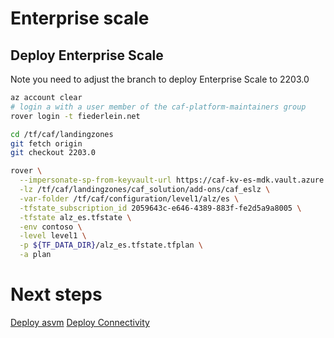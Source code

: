 # Enterprise scale

## Deploy Enterprise Scale

Note you need to adjust the branch to deploy Enterprise Scale to 2203.0

```bash
az account clear
# login a with a user member of the caf-platform-maintainers group
rover login -t fiederlein.net

cd /tf/caf/landingzones
git fetch origin
git checkout 2203.0

rover \
  --impersonate-sp-from-keyvault-url https://caf-kv-es-mdk.vault.azure.net/ \
  -lz /tf/caf/landingzones/caf_solution/add-ons/caf_eslz \
  -var-folder /tf/caf/configuration/level1/alz/es \
  -tfstate_subscription_id 2059643c-e646-4389-883f-fe2d5a9a8005 \
  -tfstate alz_es.tfstate \
  -env contoso \
  -level level1 \
  -p ${TF_DATA_DIR}/alz_es.tfstate.tfplan \
  -a plan

```

# Next steps

[Deploy asvm](../../level2/asvm/readme.md)
[Deploy Connectivity](../../level2/connectivity/virtual_wans/readme.md)
